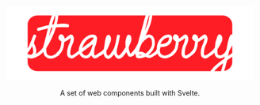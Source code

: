 <p align="center">
    <a href="#"><img src="./assets/strawberry_logo.svg" height="150px" /></a>
</p>

<p align="center">
    A set of web components built with Svelte.<br/>
</p>

